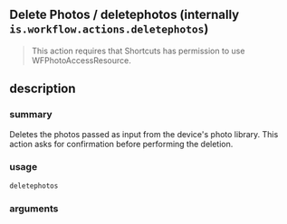 
## Delete Photos / deletephotos (internally `is.workflow.actions.deletephotos`)


> This action requires that Shortcuts has permission to use WFPhotoAccessResource.


## description
### summary
Deletes the photos passed as input from the device's photo library. This action asks for confirmation before performing the deletion.


### usage
`deletephotos `

### arguments

